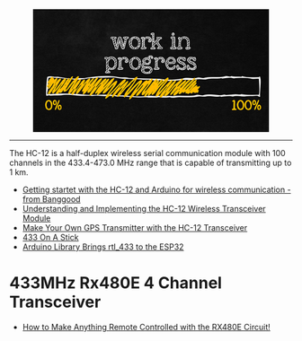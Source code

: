 <!--
Maintainer:   jeffskinnerbox@yahoo.com / www.jeffskinnerbox.me
Version:      0.0.0
-->


<div align="center">
<img src="https://raw.githubusercontent.com/jeffskinnerbox/blog/main/content/images/banners-bkgrds/work-in-progress.jpg" title="These materials require additional work and are not ready for general use." align="center" width=420px height=219px>
</div>


---------------



The HC-12 is a half-duplex wireless serial communication module with 100 channels
in the 433.4-473.0 MHz range that is capable of transmitting up to 1 km.

* [Getting startet with the HC-12 and Arduino for wireless communication - from Banggood](https://www.youtube.com/watch?v=0zOTvB0T5fY)
* [Understanding and Implementing the HC-12 Wireless Transceiver Module](https://www.allaboutcircuits.com/projects/understanding-and-implementing-the-hc-12-wireless-transceiver-module/)
* [Make Your Own GPS Transmitter with the HC-12 Transceiver](https://www.allaboutcircuits.com/projects/gps-transmission-with-the-hc-12-transmitter/)
* [433 On A Stick](https://hackaday.com/2020/06/27/433-on-a-stick/)
* [Arduino Library Brings rtl_433 to the ESP32](https://hackaday.com/2023/01/13/arduino-library-brings-rtl_433-to-the-esp32/)



# 433MHz Rx480E 4 Channel Transceiver

* [How to Make Anything Remote Controlled with the RX480E Circuit!](https://www.youtube.com/watch?v=AQAuawAmvow)

